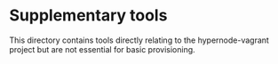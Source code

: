 # Supplementary tools

This directory contains tools directly relating to the hypernode-vagrant project but are not essential for basic provisioning.
